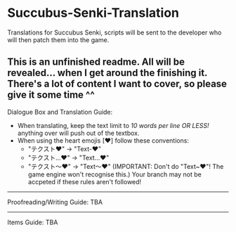 # Succubus-Senki-Translation
Translations for Succubus Senki, scripts will be sent to the developer who will then patch them into the game.

This is an unfinished readme. All will be revealed... when I get around the finishing it.
There's a lot of content I want to cover, so please give it some time ^^
-----------
Dialogue Box and Translation Guide:
- When translating, keep the text limit to *10 words per line OR LESS!* anything over will push out of the textbox.
- When using the heart emojis [❤] follow these conventions:
  - "テクスト❤" -> "Text-❤"
  - "テクスト...❤" -> "Text...❤"
  - "テクスト～❤" -> "Text～❤" (IMPORTANT: Don't do "Text~❤"! The game engine won't recognise this.)
Your branch may not be accpeted if these rules aren't followed!

-----------
Proofreading/Writing Guide:
TBA

-----------
Items Guide:
TBA

